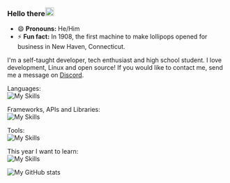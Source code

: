 ### Hello there<img src="https://media.giphy.com/media/hvRJCLFzcasrR4ia7z/giphy.gif" width="20px" height="20px">

- 😄 **Pronouns:** He/Him
- ⚡ **Fun fact:** In 1908, the first machine to make lollipops opened for business in New Haven, Connecticut. 
  
I'm a self-taught developer, tech enthusiast and high school student. I love development, Linux and open source! If you would like to contact me, send me a message on [Discord](https://discord.gg/S22r5H3a2W).
  
Languages:  
![My Skills](https://skillicons.dev/icons?i=js,py,cs,html,css,bash)  
  
Frameworks, APIs and Libraries:  
![My Skills](https://skillicons.dev/icons?i=react,nodejs,discord,bots,git,mongodb,electron,express,materialui)

Tools:  
![My Skills](https://skillicons.dev/icons?i=latex,vim,linux,nginx,figma,cloudflare,vscode)

This year I want to learn:  
![My Skills](https://skillicons.dev/icons?i=c,docker,qt,prisma,nextjs,regex,rust,svg,wordpress)
  
  
![My GitHub stats](https://github-readme-stats.vercel.app/api?username=PreciousWarrior&show_icons=true&theme=dark)
